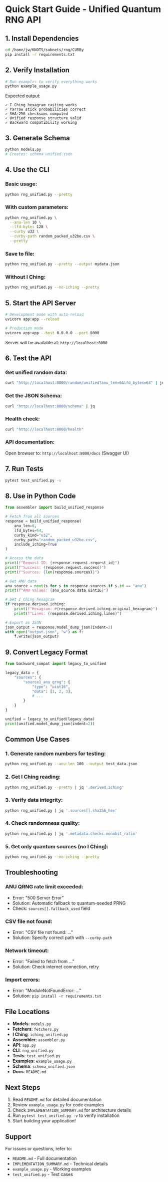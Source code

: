 # Quick Start Guide - Unified Quantum RNG API

## 1. Install Dependencies

```bash
cd /home/jw/KNOTS/subnets/rng/CURBy
pip install -r requirements.txt
```

## 2. Verify Installation

```bash
# Run examples to verify everything works
python example_usage.py
```

Expected output:
```
✓ I Ching hexagram casting works
✓ Yarrow stick probabilities correct
✓ SHA-256 checksums computed
✓ Unified response structure valid
✓ Backward compatibility working
```

## 3. Generate Schema

```bash
python models.py
# Creates: schema_unified.json
```

## 4. Use the CLI

### Basic usage:
```bash
python rng_unified.py --pretty
```

### With custom parameters:
```bash
python rng_unified.py \
  --anu-len 10 \
  --lfd-bytes 128 \
  --curby u32 \
  --curby-path random_packed_u32be.csv \
  --pretty
```

### Save to file:
```bash
python rng_unified.py --pretty --output mydata.json
```

### Without I Ching:
```bash
python rng_unified.py --no-iching --pretty
```

## 5. Start the API Server

```bash
# Development mode with auto-reload
uvicorn app:app --reload

# Production mode
uvicorn app:app --host 0.0.0.0 --port 8000
```

Server will be available at: `http://localhost:8000`

## 6. Test the API

### Get unified random data:
```bash
curl "http://localhost:8000/random/unified?anu_len=6&lfd_bytes=64" | jq
```

### Get the JSON Schema:
```bash
curl "http://localhost:8000/schema" | jq
```

### Health check:
```bash
curl "http://localhost:8000/health"
```

### API documentation:
Open browser to: `http://localhost:8000/docs` (Swagger UI)

## 7. Run Tests

```bash
pytest test_unified.py -v
```

## 8. Use in Python Code

```python
from assembler import build_unified_response

# Fetch from all sources
response = build_unified_response(
    anu_len=6,
    lfd_bytes=64,
    curby_kind="u32",
    curby_path="random_packed_u32be.csv",
    include_iching=True
)

# Access the data
print(f"Request ID: {response.request.request_id}")
print(f"Success: {response.request.success}")
print(f"Sources: {len(response.sources)}")

# Get ANU data
anu_source = next(s for s in response.sources if s.id == "anu")
print(f"ANU values: {anu_source.data.uint16}")

# Get I Ching hexagram
if response.derived.iching:
    print(f"Hexagram: #{response.derived.iching.original_hexagram}")
    print(f"Lines: {response.derived.iching.lines}")

# Export as JSON
json_output = response.model_dump_json(indent=2)
with open("output.json", "w") as f:
    f.write(json_output)
```

## 9. Convert Legacy Format

```python
from backward_compat import legacy_to_unified

legacy_data = {
    "sources": {
        "source1_anu_qrng": {
            "type": "uint16",
            "data": [1, 2, 3],
            # ...
        }
    }
}

unified = legacy_to_unified(legacy_data)
print(unified.model_dump_json(indent=2))
```

## Common Use Cases

### 1. Generate random numbers for testing:
```bash
python rng_unified.py --anu-len 100 --output test_data.json
```

### 2. Get I Ching reading:
```bash
python rng_unified.py --pretty | jq '.derived.iching'
```

### 3. Verify data integrity:
```bash
python rng_unified.py | jq '.sources[].sha256_hex'
```

### 4. Check randomness quality:
```bash
python rng_unified.py | jq '.metadata.checks.monobit_ratio'
```

### 5. Get only quantum sources (no I Ching):
```bash
python rng_unified.py --no-iching --pretty
```

## Troubleshooting

### ANU QRNG rate limit exceeded:
- Error: "500 Server Error"
- Solution: Automatic fallback to quantum-seeded PRNG
- Check: `sources[].fallback_used` field

### CSV file not found:
- Error: "CSV file not found: ..."
- Solution: Specify correct path with `--curby-path`

### Network timeout:
- Error: "Failed to fetch from ..."
- Solution: Check internet connection, retry

### Import errors:
- Error: "ModuleNotFoundError: ..."
- Solution: `pip install -r requirements.txt`

## File Locations

- **Models**: `models.py`
- **Fetchers**: `fetchers.py`
- **I Ching**: `iching_unified.py`
- **Assembler**: `assembler.py`
- **API**: `app.py`
- **CLI**: `rng_unified.py`
- **Tests**: `test_unified.py`
- **Examples**: `example_usage.py`
- **Schema**: `schema_unified.json`
- **Docs**: `README.md`

## Next Steps

1. Read `README.md` for detailed documentation
2. Review `example_usage.py` for code examples
3. Check `IMPLEMENTATION_SUMMARY.md` for architecture details
4. Run `pytest test_unified.py -v` to verify installation
5. Start building your application!

## Support

For issues or questions, refer to:
- `README.md` - Full documentation
- `IMPLEMENTATION_SUMMARY.md` - Technical details
- `example_usage.py` - Working examples
- `test_unified.py` - Test cases

